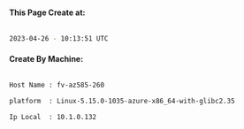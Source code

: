 
   
#### This Page Create at:

```bash

2023-04-26 - 10:13:51 UTC

```

#### Create By Machine:

```bash

Host Name : fv-az585-260

platform  : Linux-5.15.0-1035-azure-x86_64-with-glibc2.35

Ip Local  : 10.1.0.132

```

